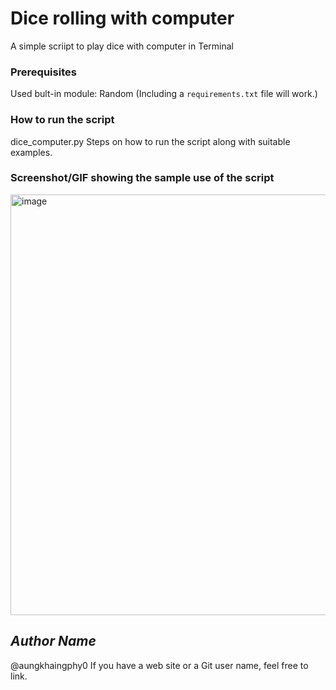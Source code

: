 # Dice rolling with computer
A simple scriipt to play dice with computer in Terminal

### Prerequisites
<!--Remove the below lines and add yours -->
Used bult-in module: Random
(Including a `requirements.txt` file will work.)

### How to run the script
dice_computer.py
Steps on how to run the script along with suitable examples.

### Screenshot/GIF showing the sample use of the script
<img width="673" alt="image" src="https://user-images.githubusercontent.com/103427051/168521544-e1b19678-b281-483c-9a57-95ea1e9b91e0.png">


## *Author Name*
<!--Remove the below lines and add yours -->
@aungkhaingphy0
If you have a web site or a Git user name, feel free to link.

